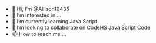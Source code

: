 - 👋 Hi, I’m @Allison10435
- 👀 I’m interested in ...
- 🌱 I’m currently learning Java Script
- 💞️ I’m looking to collaborate on CodeHS Java Script Code
- 📫 How to reach me ...

<!---
Allison10435/Allison10435 is a ✨ special ✨ repository because its `README.md` (this file) appears on your GitHub profile.
You can click the Preview link to take a look at your changes.
--->

